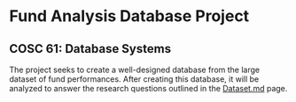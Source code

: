# Fund Analysis Database Project
## COSC 61: Database Systems

The project seeks to create a well-designed database from the large dataset of fund performances. After creating this database, it will be analyzed to answer the research questions outlined in the [Dataset.md](Dataset.md) page.
